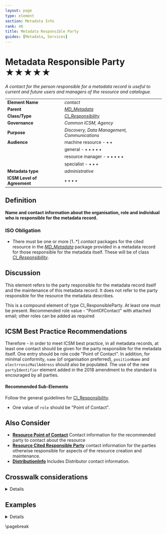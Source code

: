 ```yaml
---
layout: page
type: element
section: Metadata Info
rank: 40
title: Metadata Responsible Party
guides: [Metadata, Services]
---
```

# Metadata Responsible Party ★★★★★
*A contact for the person responsible for a metadata record is useful to current and future users and managers of the resource and catalogue.*

| | |
| --- | --- |
| **Element Name** | *contact* |
| **Parent** | *[MD_Metadata](./class-MD_Metadata)* |
| **Class/Type** | *[CI_Responsibility](./class-CI_Responsibility)* |
| **Governance** | *Common ICSM, Agency* |
| **Purpose** | *Discovery, Data Management, Communications* |
| **Audience** | machine resource - ⭑ ⭑ |
| | general - ⭑ ⭑ ⭑ ⭑ ⭑ |
| | resource manager - ⭑ ⭑ ⭑ ⭑ ⭑ |
| | specialist - ⭑ ⭑ ⭑ |
| **Metadata type** | *administrative* |
| **ICSM Level of Agreement** | ⭑ ⭑ ⭑ ⭑ |

## Definition

**Name and contact information about the organisation, role and individual who is responsible for the metadata record.**

### ISO Obligation
- There must be one or more [1..\*] *contact* packages for the cited resource in the *[MD_Metadata](./class-MD_Metadata)* package provided in a metadata record for those responsible for the metadata itself. These will be of class *[CI_Responsibility](./class-CI_Responsibility)*.

## Discussion
This element refers to the party responsible for the metadata record itself and the maintenance of this metadata record. It does not refer to the party responsible for the resource the metadata describes.

This is a compound element of type CI_ResponsibleParty. At least one must be present. Recommended role value - "PointOfContact" with attached email; other roles can be added as required

## ICSM Best Practice Recommendations

Therefore - in order to meet ICSM best practice, in all metadata records, at least one contact should be given for the party responsible for the metadata itself. One entry should be role code "Point of Contact". In addition, for minimal conformity, `name` (of organisation preferred), `positionName` and `electrronicMailAddress` should also be populated.
The use of the new `partyIdentifier` element added in the 2018 amendment to the standard is encouraged by all parties.

#### Recommended Sub-Elements

Follow the general guidelines for [CI_Responsibility](./class-CI_Responsibility).

- One value of `role` should be "Point of Contact".

## Also Consider

- **[Resource Point of Contact](./ResourcePointOfContact)** Contact information for the recommended party to contact about the resource
- **[Resource Cited Responsible Party](./ResourceResponsibleParty)** contact information for the parties otherwise responsible for aspects of the resource creation and maintenance.
- **[DistributionInfo](./DistributionInfo)** Includes Distributor contact information.

## Crosswalk considerations

<details>

### ISO19139

See discussion at [CI_Responsibility](./class-CI_Responsibility)

### Dublin core / CKAN / data.gov.au

Maps to `contact`

### DCAT

Maps to `dcat:contactPoint`

### RIF-CS

Maps to `Related Party`

</details>


## Examples

<details>

### XML -
```
<mdb:MD_Metadata>
...
 <mdb:contact>
  <cit:CI_Responsibility>
   <cit:role>
    <cit:CI_RoleCode 
    codeList="https://schemas.isotc211.org/19115/resources/Codelist/cat
    /codelists.xml#CI_RoleCode"
    codeListValue="pointOfContact"/>
   </cit:role>
   <cit:party>
    <cit:CI_Organisation>
     <cit:name>
      <gco:CharacterString>OpenWork Ltd</gco:CharacterString>
     </cit:name>
     <cit:contactInfo>
      <cit:CI_Contact>
       <cit:address>
        <cit:CI_Address>
         <cit:electronicMailAddress>
          <gco:CharacterString>name@email.org</gco:CharacterString>
         </cit:electronicMailAddress>
        </cit:CI_Address>
       </cit:address>
      </cit:CI_Contact>
     </cit:contactInfo>
     <cit:individual>
      <cit:CI_Individual>
       <cit:name>
        <gco:CharacterString>Metadata Bob</gco:CharacterString>
       </cit:name>
       <cit:positionName gco:nilReason="missing">
        <gco:CharacterString/>
       </cit:positionName>
      </cit:CI_Individual>
     </cit:individual>
    </cit:CI_Organisation>
   </cit:party>
   </cit:CI_Responsibility>
 </mdb:contact>
....
</mdb:MD_Metadata>
```

\pagebreak

### UML diagrams
Recommended elements highlighted in yellow

![Responsibility](../images/MetadataContactUML.png)

</details>

\pagebreak
